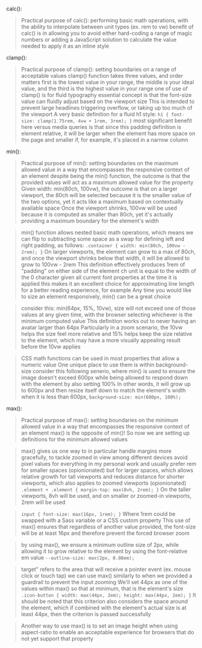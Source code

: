 calc(): 
> Practical purpose of calc(): performing basic math operations, with the ability to interpolate between unit types (ex. rem to vw)
> benefit of calc() is in allowing you to avoid either hard-coding a range of magic numbers or adding a JavaScript solution to calculate the value needed to apply it as an inline style

clamp(): 
> Practical purpose of clamp(): setting boundaries on a range of acceptable values
> clamp() function takes three values, and order matters
> first is the lowest value in your range, the middle is your ideal value, and the third is the highest value in your range
> one of use of clamp() is for fluid typography
> essential concept is that the font-size value can fluidly adjust based on the viewport size
> This is intended to prevent large headlines triggering overflow, or taking up too much of the viewport
> A very basic definition for a fluid h1 style: `h1 { font-size: clamp(1.75rem, 4vw + 1rem, 3rem); }`
> most significant benefit here versus media queries is that since this padding definition is element relative, it will be larger when the element has more space on the page and smaller if, for example, it's placed in a narrow column

min(): 
> Practical purpose of min(): setting boundaries on the maximum allowed value in a way that encompasses the responsive context of an element
> despite being the min() function, the outcome is that the provided values will act as a maximum allowed value for the property
> Given width: min(80ch, 100vw), the outcome is that on a larger viewport, the 80ch will be selected because it is the smaller value of the two options, yet it acts like a maximum based on contextually available space
> Once the viewport shrinks, 100vw will be used because it is computed as smaller than 80ch, yet it's actually providing a maximum boundary for the element's width
<!-- Modern CSS .container Class -->
> min() function allows nested basic math operations, which means we can flip to subtracting some space as a swap for defining left and right padding, as follows: `.container { width: min(80ch, 100vw - 2rem); }`
> On larger viewports, the element can grow to a max of 80ch, and once the viewport shrinks below that width, it will be allowed to grow to 100vw - 2rem
> This definition effectively produces 1rem of "padding" on either side of the element
> ch unit is equal to the width of the 0 character given all current font properties at the time it is applied
> this makes it an excellent choice for approximating line length for a better reading experience, for example
> Any time you would like to size an element responsively, min() can be a great choice
<!-- Responsive Element Sizing with min() -->
> consider this: min(64px, 15%, 10vw), size will not exceed one of those values at any given time, with the browser selecting whichever is the minimum computed value
> This definition works out to never having an avatar larger than 64px
> Particularly in a zoom scenario, the 10vw helps the size feel more relative
> and 15% helps keep the size relative to the element, which may have a more visually appealing result before the 10vw applies
<!-- Using min() Within Other Properties -->
> CSS math functions can be used in most properties that allow a numeric value
> One unique place to use them is within background-size
> consider this following senerio,  where min() is used to ensure the image doesn't exceed 600px while being allowed to respond down with the element by also setting 100%
> In other words, it will grow up to 600px and then resize itself down to match the element's width when it is less than 600px, `background-size: min(600px, 100%);`

max(): 
> Practical purpose of max(): setting boundaries on the minimum allowed value in a way that encompasses the responsive context of an element
> max() is the opposite of min()! So now we are setting up definitions for the minimum allowed values
<!-- Contextual Margins with max() -->
> max() gives us one way to in particular handle margins more gracefully, to tackle zoomed in view among different devices
> avoid pixel values for everything in my personal work and usually prefer rem for smaller spaces (opionionated)
> but for larger spaces, which allows relative growth for tall viewports and reduces distance for shorter viewports, which also applies to zoomed viewports (opionionated) `.element + .element { margin-top: max(8vh, 2rem); }`
> On the taller viewports, 8vh will be used, and on smaller or zoomed-in viewports, 2rem will be used
<!-- Prevent Browser Zoom on Inputs in iOS with max() -->
> `input { font-size: max(16px, 1rem); }`
> Where 1rem could be swapped with a Sass variable or a CSS custom property
> This use of max() ensures that regardless of another value provided, the font-size will be at least 16px and therefore prevent the forced browser zoom
<!-- Relative Focus Outlines with max() -->
> by using max(), we ensure a minimum outline size of 2px, while allowing it to grow relative to the element by using the font-relative em value `--outline-size: max(2px, 0.08em);`
<!-- Accessible Target Sizes with max() -->
> target" refers to the area that will receive a pointer event (ex. mouse click or touch tap)
> we can use max() similarly to when we provided a guardrail to prevent the input zooming
> We'll set 44px as one of the values within max() so that at minimum, that is the element's size `.icon-button { width: max(44px, 2em); height: max(44px, 2em); }`
> It should be noted that this criterion also considers the space around the element, which if combined with the element's actual size is at least 44px, then the criterion is passed successfully
<!-- Using max() As A Fallback for CSS aspect-ratio -->
> Another way to use max() is to set an image height when using aspect-ratio to enable an acceptable experience for browsers that do not yet support that property